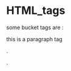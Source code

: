 # HTML_tags
some bucket tags are :
<p>this is a paragraph tag</p>
<head>
.
  <ul> </ul>
  <ol> </ol>
.
</head>
